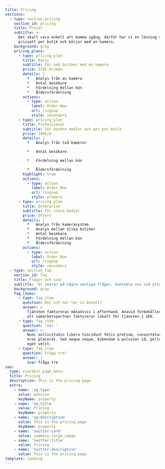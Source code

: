 ```yaml
---
title: Pricing
sections:
  - type: section_pricing
    section_id: pricing
    title: Priser
    subtitle: >-
      Det skall vara enkelt att komma igång, därför har vi en lösning som är
      prissatt per butik och börjar med en kamera.
    background: gray
    pricing_plans:
      - type: pricing_plan
        title: Basic
        subtitle: För små butiker med en kamera
        price: 1295 kr/mån
        details: |
          *   Analys från en kamera
          *   Antal besökare
          *   Fördelning mellan kön
          *   Åldersfördelning
        actions:
          - type: action
            label: Order Now
            url: /signup
            style: secondary
      - type: pricing_plan
        title: Professional
        subtitle: För mindre kedjor och per per butik
        price: 1995/m
        details: |
          *   Analys från två kameror

          *   Antal besökare

          *   Fördelning mellan kön

          *   Åldersfördelning
        highlight: true
        actions:
          - type: action
            label: Order Now
            url: /signup
            style: primary
      - type: pricing_plan
        title: Enterprise
        subtitle: För stora kedjor
        price: Offert
        details: |
          *   Analys från kamerasystem
          *   Analys mellan olika butiker
          *   Antal besökare
          *   Fördelning mellan kön
          *   Åldersfördelning
        actions:
          - type: action
            label: Order Now
            url: /signup
            style: secondary
  - type: section_faq
    section_id: faq
    title: Frågor och svar
    subtitle: 'Vi svarar på några vanliga frågor, kontakta oss vid ytterligare frågor.'
    background: gray
    faq_items:
      - type: faq_item
        question: Hur och när tar ni betalt?
        answer: >
          Tjänsten faktureras månadsvis i efterhand. Anavid förbehåller sig rätt
          att samarbetspartner fakturerar lokalt för tjänsten i SEK.  
      - type: faq_item
        question: 'Var '
        answer: >-
          Nunc sollicitudin libero tincidunt felis pretium, consectetur aliquam
          eros placerat. Sed neque neque, bibendum a pulvinar id, pellentesque
          eget velit.
      - type: faq_item
        question: Fråga tre?
        answer: |
          svar fråga tre
seo:
  type: stackbit_page_meta
  title: Pricing
  description: This is the pricing page
  extra:
    - name: 'og:type'
      value: website
      keyName: property
    - name: 'og:title'
      value: Pricing
      keyName: property
    - name: 'og:description'
      value: This is the pricing page
      keyName: property
    - name: 'twitter:card'
      value: summary_large_image
    - name: 'twitter:title'
      value: Pricing
    - name: 'twitter:description'
      value: This is the pricing page
template: landing
---
```


